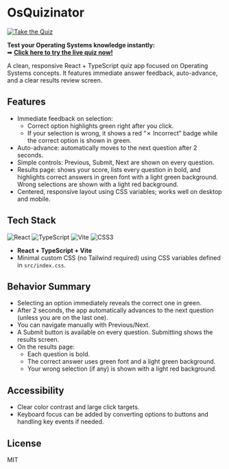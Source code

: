 # OsQuizinator

[![Take the Quiz](https://img.shields.io/badge/Start%20Quiz-Click%20Here-brightgreen?style=for-the-badge)](https://os-quizinator.vercel.app/)

**Test your Operating Systems knowledge instantly:**  
➡ **[Click here to try the live quiz now!](https://os-quizinator.vercel.app/)**

A clean, responsive React + TypeScript quiz app focused on Operating Systems concepts. It features immediate answer feedback, auto-advance, and a clear results review screen.

## Features

- Immediate feedback on selection:
  - Correct option highlights green right after you click.
  - If your selection is wrong, it shows a red “✗ Incorrect” badge while the correct option is shown in green.
- Auto-advance: automatically moves to the next question after 2 seconds.
- Simple controls: Previous, Submit, Next are shown on every question.
- Results page: shows your score, lists every question in bold, and highlights correct answers in green font with a light green background. Wrong selections are shown with a light red background.
- Centered, responsive layout using CSS variables; works well on desktop and mobile.

## Tech Stack

![React](https://img.shields.io/badge/React-61DAFB?logo=react&logoColor=white&style=for-the-badge)
![TypeScript](https://img.shields.io/badge/TypeScript-3178C6?logo=typescript&logoColor=white&style=for-the-badge)
![Vite](https://img.shields.io/badge/Vite-646CFF?logo=vite&logoColor=white&style=for-the-badge)
![CSS3](https://img.shields.io/badge/CSS3-1572B6?logo=css3&logoColor=white&style=for-the-badge)

- **React + TypeScript + Vite**
- Minimal custom CSS (no Tailwind required) using CSS variables defined in `src/index.css`.

## Behavior Summary

- Selecting an option immediately reveals the correct one in green.
- After 2 seconds, the app automatically advances to the next question (unless you are on the last one).
- You can navigate manually with Previous/Next.
- A Submit button is available on every question. Submitting shows the results screen.
- On the results page:
  - Each question is bold.
  - The correct answer uses green font and a light green background.
  - Your wrong selection (if any) is shown with a light red background.

## Accessibility

- Clear color contrast and large click targets.
- Keyboard focus can be added by converting options to buttons and handling key events if needed.

## License

MIT
